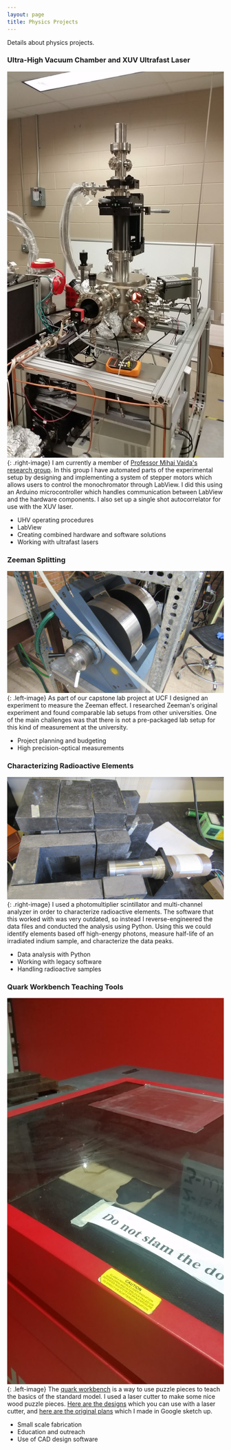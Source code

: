 ```yaml
---
layout: page
title: Physics Projects
---
```


Details about physics projects.

### Ultra-High Vacuum Chamber and XUV Ultrafast Laser
![Ultra-High Vacuum Chamber](/assets/images/ultraHighVacuumChamber.jpg){: .right-image}
I am currently a member of <a href="http://sciences.ucf.edu/physics/vaidalab/">Professor Mihai Vaida's research group</a>. In this group I have automated parts of the experimental setup by designing and implementing a system of stepper motors which allows users to control the monochromator through LabView. I did this using an Arduino microcontroller which handles communication between LabView and the hardware components. I also set up a single shot autocorrelator for use with the XUV laser.

- UHV operating procedures
- LabView
- Creating combined hardware and software solutions
- Working with ultrafast lasers

### Zeeman Splitting
![1T Electromagnet](/assets/images/magnet.JPG){: .left-image}
As part of our capstone lab project at UCF I designed an experiment to measure the Zeeman effect. I researched Zeeman's original experiment and found comparable lab setups from other universities. One of the main challenges was that there is not a pre-packaged lab setup for this kind of measurement at the university. 

- Project planning and budgeting
- High precision-optical measurements

### Characterizing Radioactive Elements
![Scintillator Tube](/assets/images/scintillator.JPG){: .right-image}
I used a photomultiplier scintillator and multi-channel analyzer in order to characterize radioactive elements. The software that this worked with was very outdated, so instead I reverse-engineered the data files and conducted the analysis using Python. Using this we could identify elements based off high-energy photons, measure half-life of an irradiated indium sample, and characterize the data peaks.

- Data analysis with Python
- Working with legacy software
- Handling radioactive samples

### Quark Workbench Teaching Tools
![Laser Cutter](/assets/images/laserCutter.JPG){: .left-image}
The <a href="https://quarknet.org/data-portfolio/activity/quark-workbench">quark workbench</a> is a way to use puzzle pieces to teach the basics of the standard model. I used a laser cutter to make some nice wood puzzle pieces. <a href="https://goo.gl/xbiSGP">Here are the designs</a> which you can use with a laser cutter, and <a href="https://goo.gl/k95t8o">here are the original plans</a> which I made in Google sketch up.

- Small scale fabrication
- Education and outreach
- Use of CAD design software
